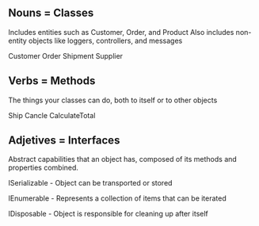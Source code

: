 ## Nouns = Classes
Includes entities such as Customer, Order, and Product
Also includes non-entity objects like loggers, controllers, and messages

Customer
Order
Shipment
Supplier

## Verbs = Methods
The things your classes can do, both to itself or to other objects

Ship
Cancle
CalculateTotal

## Adjetives = Interfaces
Abstract capabilities that an object has, composed of its methods and properties combined.

ISerializable - Object can be transported or stored

IEnumerable - Represents a collection of items that can be iterated

IDisposable - Object is responsible for cleaning up after itself

